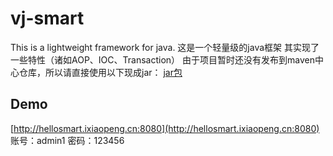 # vj-smart
This is a lightweight framework for java.
这是一个轻量级的java框架
其实现了一些特性（诸如AOP、IOC、Transaction）
由于项目暂时还没有发布到maven中心仓库，所以请直接使用以下现成jar：
[jar包](http://www.ixiaopeng.cn/#/home/detail/vjb14f12eb151d1997f6091869102a41)

## Demo
[http://hellosmart.ixiaopeng.cn:8080](http://hellosmart.ixiaopeng.cn:8080)
账号：admin1 密码：123456

